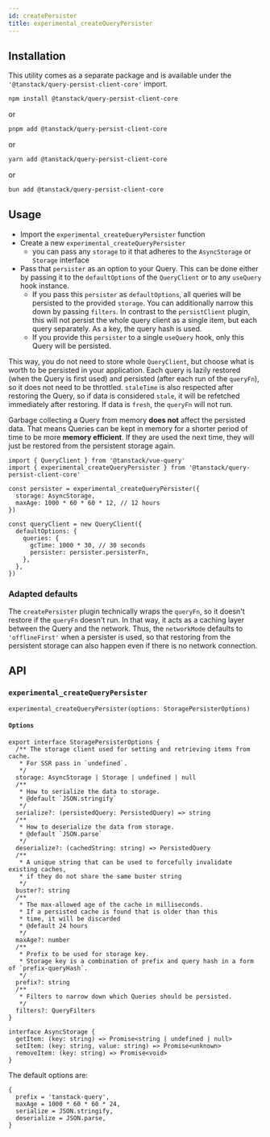 ```yaml
---
id: createPersister
title: experimental_createQueryPersister
---
```


## Installation

This utility comes as a separate package and is available under the `'@tanstack/query-persist-client-core'` import.

```bash
npm install @tanstack/query-persist-client-core
```

or

```bash
pnpm add @tanstack/query-persist-client-core
```

or

```bash
yarn add @tanstack/query-persist-client-core
```

or

```bash
bun add @tanstack/query-persist-client-core
```

## Usage

- Import the `experimental_createQueryPersister` function
- Create a new `experimental_createQueryPersister`
  - you can pass any `storage` to it that adheres to the `AsyncStorage` or `Storage` interface
- Pass that `persister` as an option to your Query. This can be done either by passing it to the `defaultOptions` of the `QueryClient` or to any `useQuery` hook instance.
  - If you pass this `persister` as `defaultOptions`, all queries will be persisted to the provided `storage`. You can additionally narrow this down by passing `filters`. In contrast to the `persistClient` plugin, this will not persist the whole query client as a single item, but each query separately. As a key, the query hash is used.
  - If you provide this `persister` to a single `useQuery` hook, only this Query will be persisted.

This way, you do not need to store whole `QueryClient`, but choose what is worth to be persisted in your application. Each query is lazily restored (when the Query is first used) and persisted (after each run of the `queryFn`), so it does not need to be throttled. `staleTime` is also respected after restoring the Query, so if data is considered `stale`, it will be refetched immediately after restoring. If data is `fresh`, the `queryFn` will not run.

Garbage collecting a Query from memory **does not** affect the persisted data. That means Queries can be kept in memory for a shorter period of time to be more **memory efficient**. If they are used the next time, they will just be restored from the persistent storage again.

```tsx
import { QueryClient } from '@tanstack/vue-query'
import { experimental_createQueryPersister } from '@tanstack/query-persist-client-core'

const persister = experimental_createQueryPersister({
  storage: AsyncStorage,
  maxAge: 1000 * 60 * 60 * 12, // 12 hours
})

const queryClient = new QueryClient({
  defaultOptions: {
    queries: {
      gcTime: 1000 * 30, // 30 seconds
      persister: persister.persisterFn,
    },
  },
})
```

### Adapted defaults

The `createPersister` plugin technically wraps the `queryFn`, so it doesn't restore if the `queryFn` doesn't run. In that way, it acts as a caching layer between the Query and the network. Thus, the `networkMode` defaults to `'offlineFirst'` when a persister is used, so that restoring from the persistent storage can also happen even if there is no network connection.

## API

### `experimental_createQueryPersister`

```tsx
experimental_createQueryPersister(options: StoragePersisterOptions)
```

#### `Options`

```tsx
export interface StoragePersisterOptions {
  /** The storage client used for setting and retrieving items from cache.
   * For SSR pass in `undefined`.
   */
  storage: AsyncStorage | Storage | undefined | null
  /**
   * How to serialize the data to storage.
   * @default `JSON.stringify`
   */
  serialize?: (persistedQuery: PersistedQuery) => string
  /**
   * How to deserialize the data from storage.
   * @default `JSON.parse`
   */
  deserialize?: (cachedString: string) => PersistedQuery
  /**
   * A unique string that can be used to forcefully invalidate existing caches,
   * if they do not share the same buster string
   */
  buster?: string
  /**
   * The max-allowed age of the cache in milliseconds.
   * If a persisted cache is found that is older than this
   * time, it will be discarded
   * @default 24 hours
   */
  maxAge?: number
  /**
   * Prefix to be used for storage key.
   * Storage key is a combination of prefix and query hash in a form of `prefix-queryHash`.
   */
  prefix?: string
  /**
   * Filters to narrow down which Queries should be persisted.
   */
  filters?: QueryFilters
}

interface AsyncStorage {
  getItem: (key: string) => Promise<string | undefined | null>
  setItem: (key: string, value: string) => Promise<unknown>
  removeItem: (key: string) => Promise<void>
}
```

The default options are:

```tsx
{
  prefix = 'tanstack-query',
  maxAge = 1000 * 60 * 60 * 24,
  serialize = JSON.stringify,
  deserialize = JSON.parse,
}
```
